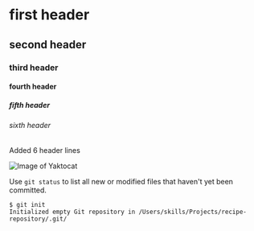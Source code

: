 # first header
## second header
### third header
#### fourth header
##### fifth header
###### sixth header

Added 6 header lines

![Image of Yaktocat](https://octodex.github.com/images/yaktocat.png)

Use `git status` to list all new or modified files that haven't yet been committed.

```
$ git init
Initialized empty Git repository in /Users/skills/Projects/recipe-repository/.git/
```
